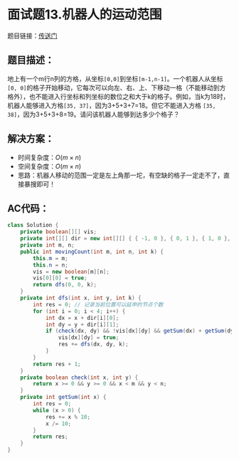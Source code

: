 # 面试题13.机器人的运动范围
题目链接：[传送门](https://leetcode-cn.com/problems/ji-qi-ren-de-yun-dong-fan-wei-lcof/)

## 题目描述：
地上有一个m行n列的方格，从坐标`[0,0]`到坐标`[m-1,n-1]`。一个机器人从坐标`[0, 0]`的格子开始移动，它每次可以向左、右、上、下移动一格（不能移动到方格外），也不能进入行坐标和列坐标的数位之和大于k的格子。例如，当k为18时，机器人能够进入方格`[35, 37]`，因为3+5+3+7=18。但它不能进入方格 `[35, 38]`，因为3+5+3+8=19。请问该机器人能够到达多少个格子？

## 解决方案：
- 时间复杂度：$O(m × n)$
- 空间复杂度：$O(m × n)$
- 思路：机器人移动的范围一定是左上角那一坨，有空缺的格子一定走不了，直接暴搜即可！

## AC代码：
```java
class Solution {
	private boolean[][] vis;
	private int[][] dir = new int[][] { { -1, 0 }, { 0, 1 }, { 1, 0 }, { 0, -1 } };
	private int m, n;
	public int movingCount(int m, int n, int k) {
		this.m = m;
		this.n = n;
		vis = new boolean[m][n];
		vis[0][0] = true;
		return dfs(0, 0, k);
	}
	private int dfs(int x, int y, int k) {
		int res = 0; // 记录当前位置可以延申的节点个数
		for (int i = 0; i < 4; i++) {
			int dx = x + dir[i][0];
			int dy = y + dir[i][1];
			if (check(dx, dy) && !vis[dx][dy] && getSum(dx) + getSum(dy) <= k) {
				vis[dx][dy] = true;
				res += dfs(dx, dy, k);
			}
		}
		return res + 1;
	}
	private boolean check(int x, int y) {
		return x >= 0 && y >= 0 && x < m && y < n;
	}
	private int getSum(int x) {
		int res = 0;
		while (x > 0) {
			res += x % 10;
			x /= 10;
		}
		return res;
	}
}
```